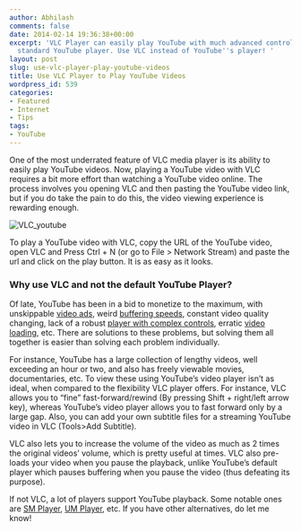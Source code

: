 ```yaml
---
author: Abhilash
comments: false
date: 2014-02-14 19:36:38+00:00
excerpt: 'VLC Player can easily play YouTube with much advanced controls than the
  standard YouTube player. Use VLC instead of YouTube''s player! '
layout: post
slug: use-vlc-player-play-youtube-videos
title: Use VLC Player to Play YouTube Videos
wordpress_id: 539
categories:
- Featured
- Internet
- Tips
tags:
- YouTube
---
```


One of the most underrated feature of VLC media player is its ability to easily play YouTube videos. Now, playing a YouTube video with VLC requires a bit more effort than watching a YouTube video online. The process involves you opening VLC and then pasting the YouTube video link, but if you do take the pain to do this, the video viewing experience is rewarding enough.

![VLC_youtube](http://img.techcovered.org/tc/VLC_youtube.png)

To play a YouTube video with VLC, copy the URL of the YouTube video, open VLC and Press Ctrl + N (or go to File > Network Stream) and paste the url and click on the play button. It is as easy as it looks.


### Why use VLC and not the default YouTube Player?


Of late, YouTube has been in a bid to monetize to the maximum, with unskippable [video ads](http://www.techcovered.org/458/youtube-without-distraction), weird [buffering speeds](http://www.techcovered.org/205/proxy-youtube-video), constant video quality changing, lack of a robust [player with complex controls](http://www.techcovered.org/199/control-youtube-with-three-buttons), erratic [video loading](http://www.techcovered.org/414/youtube-buffer-when-paused), etc. There are solutions to these problems, but solving them all together is easier than solving each problem individually.

For instance, YouTube has a large collection of lengthy videos, well exceeding an hour or two, and also has freely viewable movies, documentaries, etc. To view these using YouTube’s video player isn’t as ideal, when compared to the flexibility VLC player offers. For instance, VLC allows you to “fine” fast-forward/rewind (By pressing Shift + right/left arrow key), whereas YouTube’s video player allows you to fast forward only by a large gap. Also, you can add your own subtitle files for a streaming YouTube video in VLC (Tools>Add Subtitle).

VLC also lets you to increase the volume of the video as much as 2 times the original videos’ volume, which is pretty useful at times. VLC also pre-loads your video when you pause the playback, unlike YouTube’s default player which pauses buffering when you pause the video (thus defeating its purpose).

If not VLC, a lot of players support YouTube playback. Some notable ones are [SM Player](http://smplayer.sourceforge.net/), [UM Player](http://www.umplayer.com/), etc. If you have other alternatives, do let me know!

